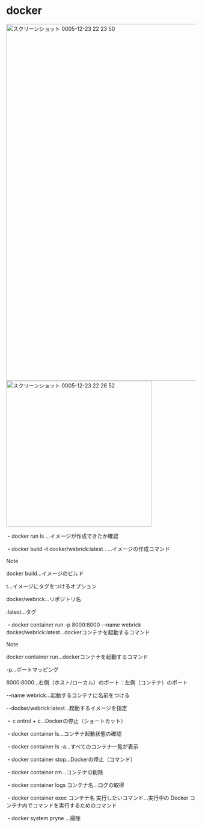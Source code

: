 # docker

<img width="946" alt="スクリーンショット 0005-12-23 22 23 50" src="https://github.com/suimin-suyaa/docker/assets/118048244/698efabc-1517-4315-9898-8c02ed9e1abb">

<img width="387" alt="スクリーンショット 0005-12-23 22 26 52" src="https://github.com/suimin-suyaa/docker/assets/118048244/bade6aef-2f4d-455c-97fc-5d20938298f5">

・docker run ls ...イメージが作成できたか確認

・docker build -t docker/webrick:latest . ...イメージの作成コマンド

> [!NOTE]
> docker build...イメージのビルド
> 
> t...イメージにタグをつけるオプション
> 
> docker/webrick...リポジトリ名
> 
> :latest...タグ

・docker container run -p 8000:8000 --name webrick docker/webrick:latest...dockerコンテナを起動するコマンド

> [!NOTE]
> docker container run...dockerコンテナを起動するコマンド
> 
> -p...ポートマッピング
> 
> 8000:8000...右側（ホスト/ローカル）のポート：左側（コンテナ）のポート
> 
> --name webrick...起動するコンテナに名前をつける
> 
> --docker/webrick:latest...起動するイメージを指定


・ｃontrol + c...Dockerの停止（ショートカット）

・docker container ls...コンテナ起動状態の確認

・docker container ls -a...すべてのコンテナ一覧が表示

・docker container stop...Dockerの停止（コマンド）

・docker container rm...コンテナの削除
 
・docker container logs コンテナ名...ログの取得

・docker container exec コンテナ名 実行したいコマンド...実行中の Docker コンテナ内でコマンドを実行するためのコマンド

・docker system pryne ...掃除

